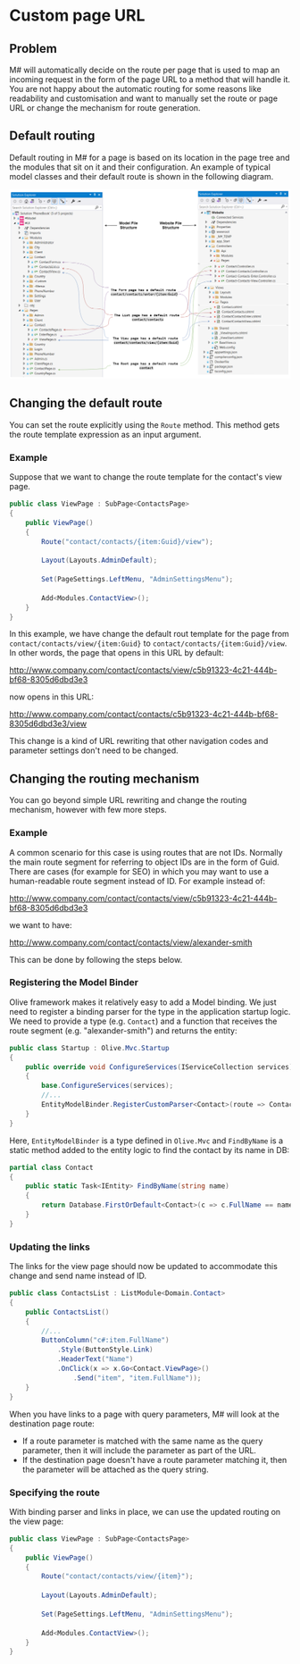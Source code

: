 # Custom page URL

## Problem

M# will automatically decide on the route per page that is used to map an incoming request in the form of the page URL to a method that will handle it. You are not happy about the automatic routing for some reasons like readability and customisation and want to manually set the route or page URL or change the mechanism for route generation.

## Default routing

Default routing in M# for a page is based on its location in the page tree and the modules that sit on it and their configuration. An example of typical model classes and their default route is shown in the following diagram.


![Default Routing in M#](images/DefaultRoutingMSharp.png)

## Changing the default route
You can set the route explicitly using the `Route` method. This method gets the route template expression as an input argument.

### Example
Suppose that we want to change the route template for the contact's view page.
```csharp
public class ViewPage : SubPage<ContactsPage>
{
    public ViewPage()
    {
        Route("contact/contacts/{item:Guid}/view");

        Layout(Layouts.AdminDefault);

        Set(PageSettings.LeftMenu, "AdminSettingsMenu");

        Add<Modules.ContactView>();
    }
}
```
In this example, we have change the default rout template for the page from `contact/contacts/view/{item:Guid}` to `contact/contacts/{item:Guid}/view`. In other words, the page that opens in this URL by default:

http://www.company.com/contact/contacts/view/c5b91323-4c21-444b-bf68-8305d6dbd3e3

now opens in this URL:

http://www.company.com/contact/contacts/c5b91323-4c21-444b-bf68-8305d6dbd3e3/view

This change is a kind of URL rewriting that other navigation codes and parameter settings don't need to be changed.

## Changing the routing mechanism
You can go beyond simple URL rewriting and change the routing mechanism, however with few more steps. 

### Example
A common scenario for this case is using routes that are not IDs. Normally the main route segment for referring to object IDs are in the form of Guid. There are cases (for example for SEO) in which you may want to use a human-readable route segment instead of ID. For example instead of:

http://www.company.com/contact/contacts/view/c5b91323-4c21-444b-bf68-8305d6dbd3e3

we want to have:

http://www.company.com/contact/contacts/view/alexander-smith

This can be done by following the steps below.

### Registering the Model Binder
 Olive framework makes it relatively easy to add a Model binding. We just need to register a binding parser for the type in the application startup logic. We need to provide a type (e.g. `Contact`) and a function that receives the route segment (e.g. "alexander-smith") and returns the entity:

```csharp
public class Startup : Olive.Mvc.Startup
{
    public override void ConfigureServices(IServiceCollection services)
    {
        base.ConfigureServices(services);
        //...
        EntityModelBinder.RegisterCustomParser<Contact>(route => Contact.FindByName(route));
    }
}
```
Here, `EntityModelBinder` is a type defined in `Olive.Mvc` and `FindByName` is a static method added to the entity logic to find the contact by its name in DB:

```csharp
partial class Contact
{
    public static Task<IEntity> FindByName(string name)
    {
        return Database.FirstOrDefault<Contact>(c => c.FullName == name).AsTask<Contact, IEntity>();
    }
}
```

### Updating the links
The links for the view page should now be updated to accommodate this change and send name instead of ID. 

```csharp
public class ContactsList : ListModule<Domain.Contact>
{
    public ContactsList()
    {
        //...
        ButtonColumn("c#:item.FullName")
            .Style(ButtonStyle.Link)
            .HeaderText("Name")
            .OnClick(x => x.Go<Contact.ViewPage>()
                .Send("item", "item.FullName"));
    }
}
```
When you have links to a page with query parameters, M# will look at the destination page route:

- If a route parameter is matched with the same name as the query parameter, then it will include the parameter as part of the URL.
- If the destination page doesn't have a route parameter matching it, then the parameter will be attached as the query string.

### Specifying the route
With binding parser and links in place, we can use the updated routing on the view page:
```csharp
public class ViewPage : SubPage<ContactsPage>
{
    public ViewPage()
    {
        Route("contact/contacts/view/{item}");

        Layout(Layouts.AdminDefault);

        Set(PageSettings.LeftMenu, "AdminSettingsMenu");

        Add<Modules.ContactView>();
    }
}
```
